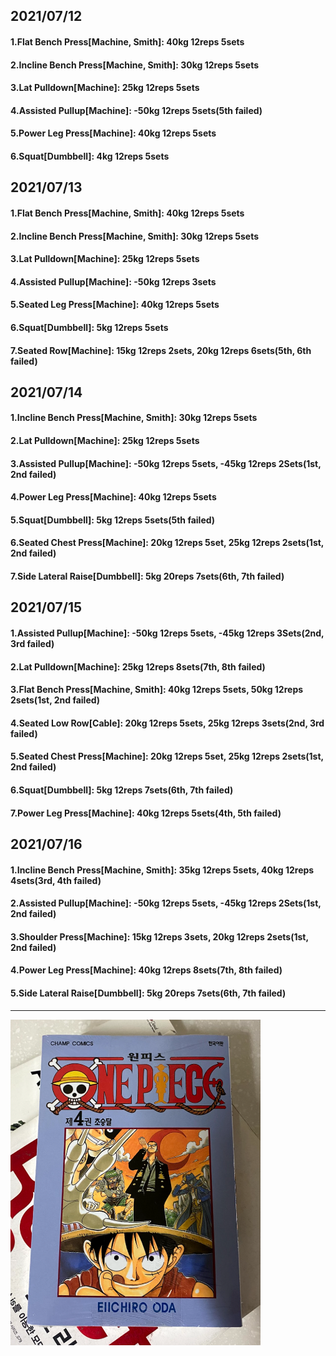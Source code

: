 ## 2021/07/12
#### 1.Flat Bench Press\[Machine, Smith\]: 40kg 12reps 5sets
#### 2.Incline Bench Press\[Machine, Smith\]: 30kg 12reps 5sets
#### 3.Lat Pulldown\[Machine\]: 25kg 12reps 5sets  
#### 4.Assisted Pullup\[Machine\]: -50kg 12reps 5sets(5th failed)
#### 5.Power Leg Press\[Machine\]: 40kg 12reps 5sets
#### 6.Squat\[Dumbbell\]: 4kg 12reps 5sets

## 2021/07/13
#### 1.Flat Bench Press\[Machine, Smith\]: 40kg 12reps 5sets
#### 2.Incline Bench Press\[Machine, Smith\]: 30kg 12reps 5sets
#### 3.Lat Pulldown\[Machine\]: 25kg 12reps 5sets  
#### 4.Assisted Pullup\[Machine\]: -50kg 12reps 3sets
#### 5.Seated Leg Press\[Machine\]: 40kg 12reps 5sets
#### 6.Squat\[Dumbbell\]: 5kg 12reps 5sets
#### 7.Seated Row\[Machine\]: 15kg 12reps 2sets, 20kg 12reps 6sets(5th, 6th failed)

## 2021/07/14
#### 1.Incline Bench Press\[Machine, Smith\]: 30kg 12reps 5sets
#### 2.Lat Pulldown\[Machine\]: 25kg 12reps 5sets  
#### 3.Assisted Pullup\[Machine\]: -50kg 12reps 5sets, -45kg 12reps 2Sets(1st, 2nd failed)
#### 4.Power Leg Press\[Machine\]: 40kg 12reps 5sets
#### 5.Squat\[Dumbbell\]: 5kg 12reps 5sets(5th failed)
#### 6.Seated Chest Press\[Machine\]: 20kg 12reps 5set, 25kg 12reps 2sets(1st, 2nd failed)
#### 7.Side Lateral Raise\[Dumbbell\]: 5kg 20reps 7sets(6th, 7th failed)

## 2021/07/15
#### 1.Assisted Pullup\[Machine\]: -50kg 12reps 5sets, -45kg 12reps 3Sets(2nd, 3rd failed)
#### 2.Lat Pulldown\[Machine\]: 25kg 12reps 8sets(7th, 8th failed)   
#### 3.Flat Bench Press\[Machine, Smith\]: 40kg 12reps 5sets, 50kg 12reps 2sets(1st, 2nd failed)
#### 4.Seated Low Row\[Cable\]: 20kg 12reps 5sets, 25kg 12reps 3sets(2nd, 3rd failed)
#### 5.Seated Chest Press\[Machine\]: 20kg 12reps 5set, 25kg 12reps 2sets(1st, 2nd failed)
#### 6.Squat\[Dumbbell\]: 5kg 12reps 7sets(6th, 7th failed)
#### 7.Power Leg Press\[Machine\]: 40kg 12reps 5sets(4th, 5th failed)

## 2021/07/16
#### 1.Incline Bench Press\[Machine, Smith\]: 35kg 12reps 5sets, 40kg 12reps 4sets(3rd, 4th failed) 
#### 2.Assisted Pullup\[Machine\]: -50kg 12reps 5sets, -45kg 12reps 2Sets(1st, 2nd failed)
#### 3.Shoulder Press\[Machine\]: 15kg 12reps 3sets, 20kg 12reps 2sets(1st, 2nd failed)
#### 4.Power Leg Press\[Machine\]: 40kg 12reps 8sets(7th, 8th failed)
#### 5.Side Lateral Raise\[Dumbbell\]: 5kg 20reps 7sets(6th, 7th failed)

---
<img src='./_resources/__004.png' width='400px' />
